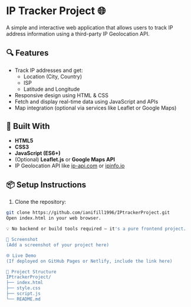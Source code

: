 # IP Tracker Project 🌐

A simple and interactive web application that allows users to track IP address information using a third-party IP Geolocation API.

## 🔍 Features

- Track IP addresses and get:
  - Location (City, Country)
  - ISP
  - Latitude and Longitude
- Responsive design using HTML & CSS
- Fetch and display real-time data using JavaScript and APIs
- Map integration (optional via services like Leaflet or Google Maps)

## 🧰 Built With

- **HTML5**
- **CSS3**
- **JavaScript (ES6+)**
- (Optional) **Leaflet.js** or **Google Maps API**
- IP Geolocation API like [ip-api.com](http://ip-api.com/) or [ipinfo.io](https://ipinfo.io)

## 📦 Setup Instructions

1. Clone the repository:

```bash
git clone https://github.com/ianifill1996/IPtrackerProject.git
Open index.html in your web browser.

💡 No backend or build tools required — it's a pure frontend project.

📸 Screenshot
(Add a screenshot of your project here)

🌐 Live Demo
(If deployed on GitHub Pages or Netlify, include the link here)

📁 Project Structure
IPtrackerProject/
├── index.html
├── style.css
├── script.js
└── README.md
